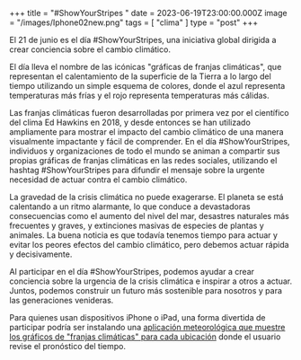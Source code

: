 +++
title = "#ShowYourStripes "
date = 2023-06-19T23:00:00.000Z
image = "/images/Iphone02new.png"
tags = [ "clima" ]
type = "post"
+++

El 21 de junio es el día #ShowYourStripes, una iniciativa global dirigida a crear conciencia sobre el cambio climático.

 El día lleva el nombre de las icónicas "gráficas de franjas climáticas", que representan el calentamiento de la superficie de la Tierra a lo largo del tiempo utilizando un simple esquema de colores, donde el azul representa temperaturas más frías y el rojo representa temperaturas más cálidas.


Las franjas climáticas fueron desarrolladas por primera vez por el científico del clima Ed Hawkins en 2018, y desde entonces se han utilizado ampliamente para mostrar el impacto del cambio climático de una manera visualmente impactante y fácil de comprender. En el día #ShowYourStripes, individuos y organizaciones de todo el mundo se animan a compartir sus propias gráficas de franjas climáticas en las redes sociales, utilizando el hashtag #ShowYourStripes para difundir el mensaje sobre la urgente necesidad de actuar contra el cambio climático.

La gravedad de la crisis climática no puede exagerarse. El planeta se está calentando a un ritmo alarmante, lo que conduce a devastadoras consecuencias como el aumento del nivel del mar, desastres naturales más frecuentes y graves, y extinciones masivas de especies de plantas y animales. La buena noticia es que todavía tenemos tiempo para actuar y evitar los peores efectos del cambio climático, pero debemos actuar rápida y decisivamente.

Al participar en el día #ShowYourStripes, podemos ayudar a crear conciencia sobre la urgencia de la crisis climática e inspirar a otros a actuar. Juntos, podemos construir un futuro más sostenible para nosotros y para las generaciones venideras. 

Para quienes usan dispositivos iPhone o iPad, una forma divertida de participar podría ser instalando una [aplicación meteorológica que muestre los gráficos de "franjas climáticas" para cada ubicación](https://climacam.com/) donde el usuario revise el pronóstico del tiempo.
